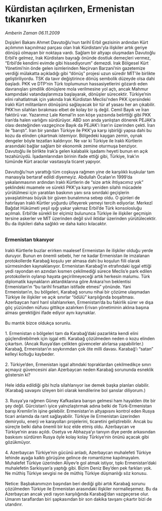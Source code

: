 # Kürdistan açılırken, Ermenistan tıkanırken

*Amberin Zaman 06.11.2009*

<div class="yazi">Dışişleri Bakanı Ahmet Davutoğlu’nun tarihî Erbil gezisinin ardından Kürt açılımının kaçınılmaz parçası olan Irak Kürdistanı’yla ilişkiler artık geriye dönüşü olmayan bir noktaya vardı. Sağlam bir altyapı oluşmadan Davutoğlu Erbil’e gelmez, Irak Kürdistanı bayrağı önünde dostluk demeçleri vermez, “Erbil’de kendimi evimde gibi hissediyorum” demezdi. Irak Bölgesel Kürt Yönetimi’nin önde gelen isimlerinden Neçirvan Barzani’nin gazetemize verdiği mülakatta açıkladığı gibi “dönüş” projesi uzun süredir MİT’ile birlikte geliştiriliyordu. TSK da tavır değiştirince dönüş sembolik düzeyde olsa dahi başladı. PKK ve DTP’nin Türk toplumunun hassasiyetlerini gözardı eden davranışları şimdilik dönüşlere mola verilmesine yol açtı, ancak Mahmur kampındaki vatandaşlarımıza başlayarak, dönüşler sürecektir. Türkiye’nin elini rahatlatmak için yakında Irak Kürdistan Meclisi’nden PKK içersindeki Iraklı Kürt militanların dönüşünü sağlayacak bir tür af yasası her an çıkabilir. PKK’nın silahları bırakması elbet de kolay bir iş değil. Cemil Bayık ve İran faktörü var. Yazarımız Lale Kemal’in son köşe yazısında belirttiği gibi PKK İran’da halen varlığını sürdürüyor. ABD son anda yanlıştan dönerek PEJAK’a olası desteğinden vazgeçince Bayık da PEJAK’ı İran’ın üzerinden çekti. İran ile “barıştı”. İran bir yandan Türkiye ile PKK’ya karşı işbirliği yapsa dahi bu kozu da elinden çıkartmak istemiyor. Bölgedeki kaygan zemin, oynak dengeler böyle tezatları kaldırıyor. Ne var ki Türkiye ile Iraklı Kürtlerin arasındaki bağlar sağlam bir ekonomik zemine oturmuşa benziyor. Davutoğlu ile birlikte Irak’a gelen kalabalık işadamı heyeti bunun en açık tezahürüydü. İşadamlarından birinin ifade ettiği gibi, Türkiye, Irak’ın tümünde Kürt aracılar vasıtasıyla ticaret yapıyor. <br/><br/>Davutoğlu’nun yarattığı tüm coşkuya rağmen yine de karşılıklı kuşkular tam manasıyla bertaraf edildi diyemeyiz. Abdullah Öcalan’ın 1999’da yakalanmasının ardından Iraklı Kürtlerin de “size artık ihtiyacımız yok” şeklindeki muamele ve sürekli PKK’ya karşı yeniden silahlı mücadele yürütülmesi için yaratılan baskının yanı sıra sınırdaki geçişlerin yavaşlatılması büyük bir güven bunalımına sebep oldu. O günleri de hatırlayan Iraklı Kürtler yoğurdu üfleyerek yemeyi tercih ediyorlar. Merkezî Bağdat Hükümeti yeşil ışığı yakar yakmaz Erbil’de Türk konsolosluğu açılmalı. Erbil’de sürekli bir elçimiz bulununca Türkiye ile ilişkiler geçmişin tersine askerler ve MİT üzerinden değil sivil iktidar üzerinden yürütülecektir. Bu da ilişkileri daha sağlıklı ve daha kalıcı kılacaktır. <b><br/><br/><br/><font size="3">Ermenistan tıkanıyor</font></b> <br/><br/>Iraklı Kürtlerle buzlar erirken maalesef Ermenistan ile ilişkiler olduğu yerde duruyor. Bunun en önemli sebebi, her ne kadar Ermenistan ile imzalanan protokollerde Karabağ koşulu yer almasa dahi bu koşulun fiili olarak sürmesinden kaynaklanıyor. Ermenistan Karabağ’ın etrafındaki işgal ettiği yedi rayondan en azından kısmen çekilmediği sürece Meclis’e park edilen protokollerin oylanıp hayata geçirilmeyeceği artık herkesin malumu. Türk diplomatik kaynakların aktardıklarına göre Ankara’nın beklentisi Ermenistan’ın “bu tarihî fırsattan istifade etmesi” yönünde. Yani Ermenistan’ın, bu bölgeleri, Karabağ sorunu nihai bir çözüme ulaşmadan Türkiye ile ilişkiler ve açık sınırlar “ödülü” karşılığında boşaltması. Azerbaycan harıl harıl silahlanırken, Ermenistan’da bu fakirlik sürer ve dışa göç yüzünden nüfusu gittikçe azalırken Erivan yönetiminin aklına başına alması gerektiğini ifade ediyor aynı kaynaklar. <br/><br/>Bu mantık bizce oldukça sorunlu. <br/><br/>1. Ermenistan o bölgeleri tam da Karabağ’daki pazarlıkta kendi elini güçlendirebilmek için işgal etti. Karabağ çözülmeden neden o kozu elinden çıkartsın. (Ancak Rusya’dan çelikten güvenceler alırlarsa yapabilirler.) Karabağ, Ermenistan’ın soykırımdan çok öte milli davası. Karabağ’ı “satan” kelleyi koltuğu kaybeder. <br/><br/>2. Türkiye’den, Ermenistan işgal altındaki topraklardan çekilmedikçe sınırı açmayız güvencesini alan Azerbaycan neden Karabağ sorununda esneklik göstersin ki? <br/><br/>Hele iddia edildiği gibi hızla silahlanıyor ise demek başka planları olabilir. (Karabağ savaşını izleyen biri olarak kendilerine bol şanslar diliyorum.) <br/><br/>3. Rusya’ya rağmen Güney Kafkaslara barışın gelmesi ham hayalden öte bir şey değil. Gürcistan’ı iyice yalnızlaştırmak adına belki de Türk-Ermenistan barışı Kremlin’in işine gelebilir. Ermenistan’ın altyapısını kontrol eden Rusya ticari anlamda da rant sağlayabilir. Türkiye ile Ermenistan üzerinden demiryolu, enerji ve karayolları projelerini, ticaretini geliştirebilir. Ancak bu süreçte belki daha önemli bir koz elde etmiş oldu. Azerbaycan ve Türkiye’nin arası açıldı. Osetya ve Abhazya’yı tanıyın diye perde arkasından baskısını sürdüren Rusya öyle kolay kolay Türkiye’nin önünü açacak gibi gözükmüyor. <br/><br/>4. Azerbaycan Türkiye’nin gücünü anladı, Azerbaycan muhalefeti Türkiye lehinde ayağa kalktı görüşüne gelince de romantizme kapılmayalım. Muhalefet Türkiye üzerinden Aliyev’e gol atmak istiyor, tıpkı Ermenistan’daki muhalefetin Sarkisyan’a yaptığı gibi. Bizim Deniz Bey’den pek farkları yok. Ne müthiş Türkiye sevgisi ne de müthiş Türkiye düşmanlığı söz konusu. <br/><br/>Netice: Başbakanımızın başından beri dediği gibi artık Karabağ sorunu çözülmeden Türkiye ile Ermenistan arasındaki ilişkiler normalleşemez. Bu da Azerbaycan ancak yedi rayon karşılığında Karabağ’dan vazgeçerse olur. Umarım taraflardan biri şapkasından bir son dakika tavşanı çıkartır bizi de utandırır.
              </div>
